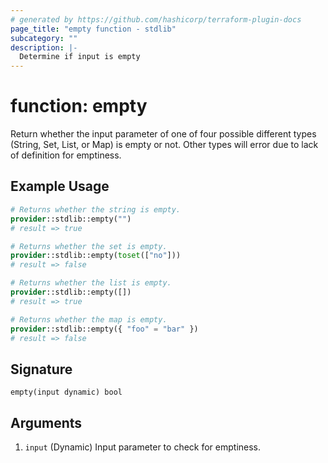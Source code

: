 ```yaml
---
# generated by https://github.com/hashicorp/terraform-plugin-docs
page_title: "empty function - stdlib"
subcategory: ""
description: |-
  Determine if input is empty
---
```


# function: empty

Return whether the input parameter of one of four possible different types (String, Set, List, or Map) is empty or not. Other types will error due to lack of definition for emptiness.

## Example Usage

```terraform
# Returns whether the string is empty.
provider::stdlib::empty("")
# result => true

# Returns whether the set is empty.
provider::stdlib::empty(toset(["no"]))
# result => false

# Returns whether the list is empty.
provider::stdlib::empty([])
# result => true

# Returns whether the map is empty.
provider::stdlib::empty({ "foo" = "bar" })
# result => false
```

## Signature

<!-- signature generated by tfplugindocs -->
```text
empty(input dynamic) bool
```

## Arguments

<!-- arguments generated by tfplugindocs -->
1. `input` (Dynamic) Input parameter to check for emptiness.
